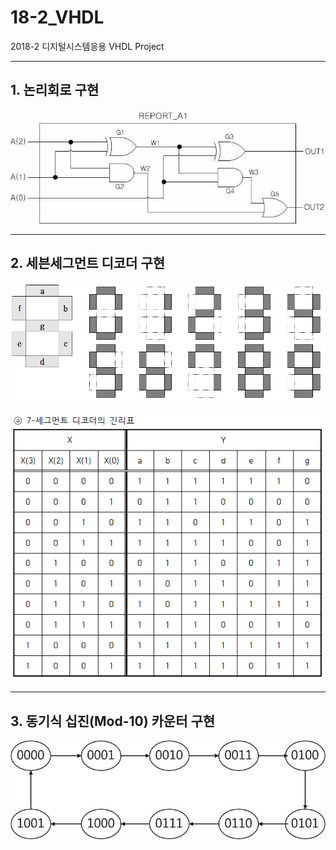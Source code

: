 # 18-2_VHDL
2018-2 디지털시스템응용 VHDL Project

---

## 1. 논리회로 구현
![project1](README/1.png)

---

## 2. 세븐세그먼트 디코더 구현
![project2](README/2.png)

![project2_1](README/2_1.pNG)

---

## 3. 동기식 십진(Mod-10) 카운터 구현
![project3](README/3.png)